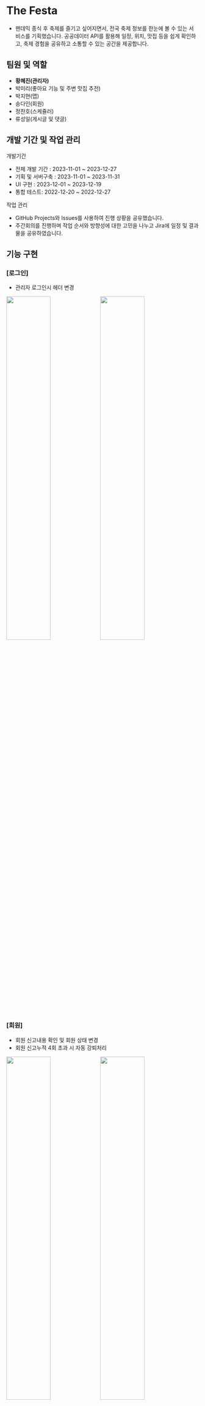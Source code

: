 # The Festa
- 팬데믹 종식 후 축제를 즐기고 싶어지면서, 전국 축제 정보를 한눈에 볼 수 있는 서비스를 기획했습니다. 공공데이터 API를 활용해 일정, 위치, 맛집 등을 쉽게 확인하고, 축제 경험을 공유하고 소통할 수 있는 공간을 제공합니다.

## 팀원 및 역할
- **황혜진(관리자)**
- 박미리(좋아요 기능 및 주변 맛집 추전)
- 박지현(맵)
- 송다인(회원)
- 정찬호(스케쥴러)
- 류성일(게시글 및 댓글)

## 개발 기간 및 작업 관리
개발기간
- 전체 개발 기간 : 2023-11-01 ~ 2023-12-27
- 기획 및 서버구축 : 2023-11-01 ~ 2023-11-31
- UI 구현 : 2023-12-01 ~ 2023-12-19
- 통합 테스트: 2022-12-20 ~ 2022-12-27

작업 관리
- GitHub Projects와 Issues를 사용하여 진행 상황을 공유했습니다.
- 주간회의를 진행하며 작업 순서와 방향성에 대한 고민을 나누고 Jira에 일정 및 결과물을 공유하였습니다.


## 기능 구현

### [로그인]
- 관리자 로그인시 헤더 변경

<img width="48%" src="https://github.com/pueser/The-Festa/assets/117990884/82f76e49-2a27-4c9a-8ff4-d9f25a269ee8"/> <img width="48%" src="https://github.com/pueser/The-Festa/assets/117990884/3d92ef2c-e3a5-4d5c-9ca7-d6388acdd644"/>

### [회원]
- 회원 신고내용 확인 및 회원 상태 변경
- 회원 신고누적 4회 초과 시 자동 강퇴처리

<img width="48%" src="https://github.com/pueser/The-Festa/assets/117990884/636c1659-b671-4eeb-8d65-bf9286a94f36"/> <img width="48%" src="https://github.com/pueser/The-Festa/assets/117990884/ee64ca8d-c1de-48bc-b50b-8d3a9ac4482d"/>

### [문의사항]
- 문의사항 확인 및 문의글의 댓글 작성

<img width="48%" src="https://github.com/pueser/The-Festa/assets/117990884/f240f970-7b25-4bc6-8eec-d3a57112bb4b"/> <img width="48%" src="https://github.com/pueser/The-Festa/assets/117990884/fe762175-a470-4e3a-bfff-6202c0906065"/>

### [축제]
- 축제 삭제 및 축제 건의 내용 확인
<img width="48%" src="https://github.com/pueser/The-Festa/assets/117990884/4c73b1c1-d588-4f54-a62e-fe64024bdb45"/> <img width="48%" src="https://github.com/pueser/The-Festa/assets/117990884/391cf020-d1fe-4c20-9241-275cf4bd2731"/>

### [게시판]
- 게시글 및 게시글 삭제처리

<img width="48%" src="https://github.com/pueser/The-Festa/assets/117990884/da6ce547-15a5-4e08-bfc8-832713436d84"/> <img width="48%" src="https://github.com/pueser/The-Festa/assets/117990884/e6d74d7a-0958-4d29-9718-64dbef11baf9"/>
